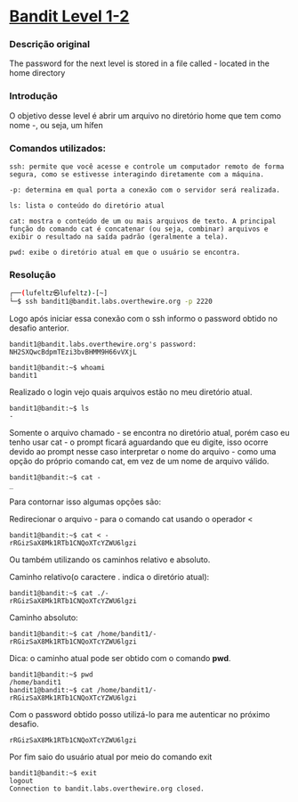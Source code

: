 <h1><a href="https://overthewire.org/wargames/bandit/bandit2.html">Bandit Level 1-2</a></h1>

<h3>Descrição original</h3>
<p>The password for the next level is stored in a file called - located in the home directory</p>

<h3>Introdução</h3>
<p>O objetivo desse level é abrir um arquivo no diretório home que tem como nome -, ou seja, um hífen</p>


<h3>Comandos utilizados:</h3>

```
ssh: permite que você acesse e controle um computador remoto de forma segura, como se estivesse interagindo diretamente com a máquina.

-p: determina em qual porta a conexão com o servidor será realizada.
```

```
ls: lista o conteúdo do diretório atual
```

```
cat: mostra o conteúdo de um ou mais arquivos de texto. A principal função do comando cat é concatenar (ou seja, combinar) arquivos e exibir o resultado na saída padrão (geralmente a tela).
```

```
pwd: exibe o diretório atual em que o usuário se encontra. 
```

<h3>Resolução</h3>

```bash
┌──(lufeltz㉿lufeltz)-[~]
└─$ ssh bandit1@bandit.labs.overthewire.org -p 2220
```

<p>Logo após iniciar essa conexão com o ssh informo o password obtido no desafio anterior.</p>

```
bandit1@bandit.labs.overthewire.org's password: NH2SXQwcBdpmTEzi3bvBHMM9H66vVXjL
```

```
bandit1@bandit:~$ whoami
bandit1
```

<p>Realizado o login vejo quais arquivos estão no meu diretório atual.</p>

```
bandit1@bandit:~$ ls
-
```

<p>Somente o arquivo chamado - se encontra no diretório atual, porém caso eu tenho usar cat - o prompt ficará aguardando que eu digite, isso ocorre devido ao prompt nesse caso interpretar o nome do arquivo - como uma opção do próprio comando cat, em vez de um nome de arquivo válido.</p>

```
bandit1@bandit:~$ cat -
_
```

<p>Para contornar isso algumas opções são:</p>

<p>Redirecionar o arquivo - para o comando cat usando o operador <</p>

```
bandit1@bandit:~$ cat < -
rRGizSaX8Mk1RTb1CNQoXTcYZWU6lgzi
```

<p>Ou também utilizando os caminhos relativo e absoluto.</p>

<p>Caminho relativo(o caractere . indica o diretório atual):</p>

```
bandit1@bandit:~$ cat ./-
rRGizSaX8Mk1RTb1CNQoXTcYZWU6lgzi
```

<p>Caminho absoluto:</p>

```
bandit1@bandit:~$ cat /home/bandit1/-
rRGizSaX8Mk1RTb1CNQoXTcYZWU6lgzi
```
<p>Dica: o caminho atual pode ser obtido com o comando <strong>pwd</strong>.</p>

```
bandit1@bandit:~$ pwd
/home/bandit1
bandit1@bandit:~$ cat /home/bandit1/-
rRGizSaX8Mk1RTb1CNQoXTcYZWU6lgzi
```

<p>Com o password obtido posso utilizá-lo para me autenticar no próximo desafio.</p>

```
rRGizSaX8Mk1RTb1CNQoXTcYZWU6lgzi
```

<p>Por fim saio do usuário atual por meio do comando exit</p>

```
bandit1@bandit:~$ exit
logout
Connection to bandit.labs.overthewire.org closed.
```
